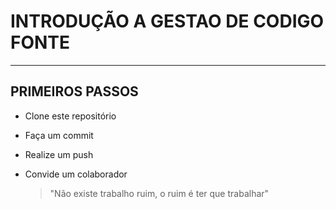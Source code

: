 # INTRODUÇÃO A GESTAO DE CODIGO FONTE
---
## PRIMEIROS PASSOS

- Clone este repositório
- Faça um commit
- Realize um push
- Convide um colaborador

    > "Não existe trabalho ruim, o ruim é ter que trabalhar"
